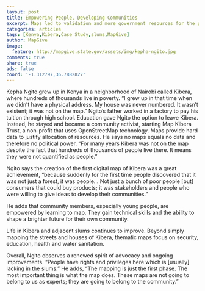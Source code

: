 ```yaml
---
layout: post
title: Empowering People, Developing Communities
excerpt: Maps led to validation and more government resources for the people of Kibera in Nairobi Kenya.
categories: articles
tags: [Kenya,Kibera,Case Study,slums,MapGive]
author: MapGive
image:
  feature: http://mapgive.state.gov/assets/img/kepha-ngito.jpg
comments: true
share: true
ads: false
coord: '-1.312797,36.7882827'
---
```

<p>Kepha Ngito grew up in Kenya in a neighborhood of Nairobi called Kibera, where hundreds of thousands live in poverty. “I grew up in that time when we didn’t have a physical address. My house was never numbered. It wasn’t existent; it was not on the map.” Ngito’s father worked in a factory to pay his tuition through high school. Education gave Ngito the option to leave Kibera. Instead, he stayed and became a community activist, starting Map Kibera Trust, a non-profit that uses OpenStreetMap technology. Maps provide hard data to justify allocation of resources. He says no maps equals no data and therefore no political power. “For many years Kibera was not on the map despite the fact that hundreds of thousands of people live there. It means they were not quantified as people.” </p>

<p>Ngito says the creation of the first digital map of Kibera was a great achievement, “because suddenly for the first time people discovered that it was not just a forest, it was people… Not just a bunch of poor people [but] consumers that could buy products; it was stakeholders and people who were willing to give ideas to develop their communities.”</p>

<p>He adds that community members, especially young people, are empowered by learning to map. They gain technical skills and the ability to shape a brighter future for their own community.</p>

<p>Life in Kibera and adjacent slums continues to improve. Beyond simply mapping the streets and houses of Kibera, thematic maps focus on security, education, health and water sanitation.  </p>

<p>Overall, Ngito observes a renewed spirit of advocacy and ongoing improvements. “People have rights and privileges here which is [usually] lacking in the slums.” He adds, “The mapping is just the first phase. The most important thing is what the map does. These maps are not going to belong to us as experts; they are going to belong to the community.”</p>
